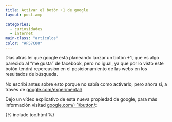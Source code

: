 ```yaml
---
title: Activar el botón +1 de google
layout: post.amp

categories:
  - curiosidades
  - internet
main-class: "articulos"
color: "#F57C00"
---
```

Días atrás leí que google está planeando lanzar un botón +1, que es algo parecido al &#8220;me gusta&#8221; de facebook, pero no igual, ya que por lo visto este botón tendrá repercusión en el posicionamiento de las webs en los resultados de búsqueda.  

<!--ad-->

No escribí antes sobre esto porque no sabía como activarlo, pero ahora sí, a través de [google.com/experimental/][1]

Dejo un vídeo explicativo de esta nueva propiedad de google, para más información visitad [google.com/+1/button/][2]:





 [1]: http://www.google.com/experimental/
 [2]: http://www.google.com/+1/button/

{% include toc.html %}
